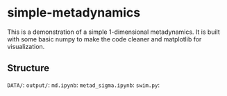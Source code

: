# simple-metadynamics

This is a demonstration of a simple 1-dimensional metadynamics. It is built with some basic numpy to make the code cleaner and matplotlib for visualization.

## Structure

`DATA/`: 
`output/`: 
`md.ipynb`: 
`metad_sigma.ipynb`: 
`swim.py`: 
